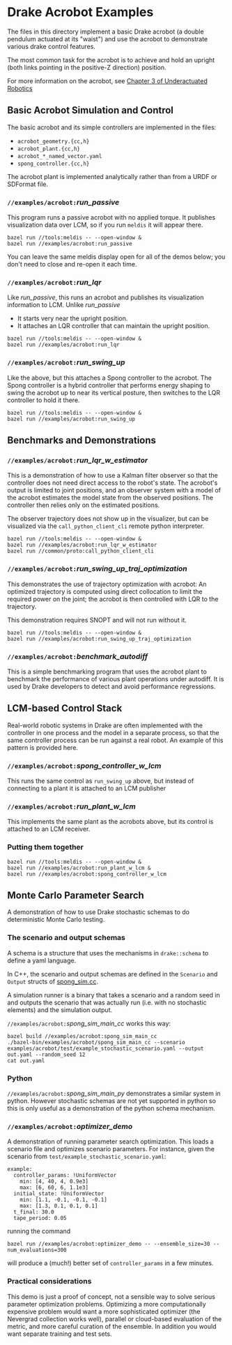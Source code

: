 Drake Acrobot Examples
======================

The files in this directory implement a basic Drake acrobot (a double pendulum
actuated at its "waist") and use the acrobot to demonstrate various drake
control features.

The most common task for the acrobot is to achieve and hold an upright (both
links pointing in the positive-Z direction) position.

For more information on the acrobot, see
[Chapter 3 of Underactuated Robotics](http://underactuated.mit.edu/underactuated.html?chapter=3)


Basic Acrobot Simulation and Control
------------------------------------

The basic acrobot and its simple controllers are implemented in the files:

* `acrobot_geometry.{cc,h}`
* `acrobot_plant.{cc,h}`
* `acrobot_*_named_vector.yaml`
* `spong_controller.{cc,h}`

The acrobot plant is implemented analytically rather than from a URDF or
SDFormat file.


### `//examples/acrobot:`*run_passive*

This program runs a passive acrobot with no applied torque.  It publishes
visualization data over LCM, so if you run `meldis` it will appear there.

```
bazel run //tools:meldis -- --open-window &
bazel run //examples/acrobot:run_passive
```

You can leave the same meldis display open for all of the demos below;
you don't need to close and re-open it each time.


### `//examples/acrobot:`*run_lqr*

Like *run_passive*, this runs an acrobot and publishes its visualization
information to LCM.  Unlike *run_passive*
 * It starts very near the upright position.
 * It attaches an LQR controller that can maintain the upright position.

```
bazel run //tools:meldis -- --open-window &
bazel run //examples/acrobot:run_lqr
```


### `//examples/acrobot:`*run_swing_up*

Like the above, but this attaches a Spong controller to the acrobot.  The
Spong controller is a hybrid controller that performs energy shaping to swing
the acrobot up to near its vertical posture, then switches to the LQR
controller to hold it there.

```
bazel run //tools:meldis -- --open-window &
bazel run //examples/acrobot:run_swing_up
```


Benchmarks and Demonstrations
-----------------------------

### `//examples/acrobot:`*run_lqr_w_estimator*

This is a demonstration of how to use a Kalman filter observer so that the
controller does not need direct access to the robot's state.  The acrobot's
output is limited to joint positions, and an observer system with a model of
the acrobot estimates the model state from the observed positions.  The
controller then relies only on the estimated positions.

The observer trajectory does not show up in the visualizer, but can be
visualized via the `call_python_client_cli` remote python interpreter.

```
bazel run //tools:meldis -- --open-window &
bazel run //examples/acrobot:run_lqr_w_estimator
bazel run //common/proto:call_python_client_cli
```


### `//examples/acrobot:`*run_swing_up_traj_optimization*

This demonstrates the use of trajectory optimization with acrobot: An
optimized trajectory is computed using direct collocation to limit the
required power on the joint; the acrobot is then controlled with LQR to the
trajectory.

This demonstration requires SNOPT and will not run without it.

```
bazel run //tools:meldis -- --open-window &
bazel run //examples/acrobot:run_swing_up_traj_optimization
```


### `//examples/acrobot:`*benchmark_autodiff*

This is a simple benchmarking program that uses the acrobot plant to benchmark
the performance of various plant operations under autodiff.  It is used by
Drake developers to detect and avoid performance regressions.


LCM-based Control Stack
-----------------------

Real-world robotic systems in Drake are often implemented with the controller
in one process and the model in a separate process, so that the same
controller process can be run against a real robot.  An example of this
pattern is provided here.

### `//examples/acrobot:`*spong_controller_w_lcm*

This runs the same control as `run_swing_up` above, but instead of connecting
to a plant it is attached to an LCM publisher

### `//examples/acrobot:`*run_plant_w_lcm*

This implements the same plant as the acrobots above, but its control is
attached to an LCM receiver.

### Putting them together

```
bazel run //tools:meldis -- --open-window &
bazel run //examples/acrobot:run_plant_w_lcm &
bazel run //examples/acrobot:spong_controller_w_lcm
```


Monte Carlo Parameter Search
----------------------------

A demonstration of how to use Drake stochastic schemas to do deterministic
Monte Carlo testing.

### The scenario and output schemas

A schema is a structure that uses the mechanisms in `drake::schema` to define
a yaml language.

In C++, the scenario and output schemas are defined in the `Scenario` and
`Output` structs of [spong_sim.cc](spong_sim.cc).

A simulation runner is a binary that takes a scenario and a random seed in and
outputs the scenario that was actually run (i.e. with no stochastic elements)
and the simulation output.

`//examples/acrobot:`*spong_sim_main_cc* works this way:
```
bazel build //examples/acrobot:spong_sim_main_cc
./bazel-bin/examples/acrobot/spong_sim_main_cc --scenario examples/acrobot/test/example_stochastic_scenario.yaml --output out.yaml --random_seed 12
cat out.yaml
```

### Python

`//examples/acrobot:`*spong_sim_main_py* demonstrates a similar system in
python.  However stochastic schemas are not yet supported in python so this is
only useful as a demonstration of the python schema mechanism.

### `//examples/acrobot:`*optimizer_demo*

A demonstration of running parameter search optimization.  This loads a
scenario file and optimizes scenario parameters.  For instance, given the
scenario from `test/example_stochastic_scenario.yaml`:

```
example:
  controller_params: !UniformVector
    min: [4, 40, 4, 0.9e3]
    max: [6, 60, 6, 1.1e3]
  initial_state: !UniformVector
    min: [1.1, -0.1, -0.1, -0.1]
    max: [1.3, 0.1, 0.1, 0.1]
  t_final: 30.0
  tape_period: 0.05
```

running the command

```
bazel run //examples/acrobot:optimizer_demo -- --ensemble_size=30 --num_evaluations=300
```

will produce a (much!) better set of `controller_params` in a few minutes.

### Practical considerations

This demo is just a proof of concept, not a sensible way to solve serious
parameter optimization problems.  Optimizing a more computationally expensive
problem would want a more sophisticated optimizer (the Nevergrad collection
works well), parallel or cloud-based evaluation of the metric, and more
careful curation of the ensemble.  In addition you would want separate
training and test sets.
